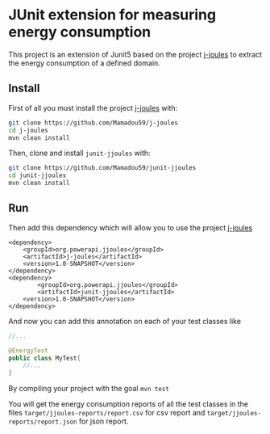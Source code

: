 # JUnit extension for measuring energy consumption

This project is an extension of Junit5 based on the project  [j-joules](https://github.com/Mamadou59/j-joules) to extract the energy consumption of a defined domain.

## Install

First of all you must install the project [j-joules](https://github.com/Mamadou59/j-joules) with:

```sh
git clone https://github.com/Mamadou59/j-joules
cd j-joules
mvn clean install 
```

Then, clone and install `junit-jjoules` with:

```sh
git clone https://github.com/Mamadou59/junit-jjoules
cd junit-jjoules
mvn clean install
```

## Run

Then add this dependency which will allow you to use the project [j-joules](https://github.com/Mamadou59/j-joules)

```
<dependency>
	<groupId>org.powerapi.jjoules</groupId>
	<artifactId>j-joules</artifactId>
	<version>1.0-SNAPSHOT</version>
</dependency>
<dependency>
        <groupId>org.powerapi.jjoules</groupId>
        <artifactId>junit-jjoules</artifactId>
	<version>1.0-SNAPSHOT</version>
</dependency>
```

And now you can add this annotation on each of your test classes like
```java
//...

@EnergyTest
public class MyTest{
	//...
}
```

By compiling your project with the goal `mvn test`

You will get the energy consumption reports of all the test classes in the files `target/jjoules-reports/report.csv` for csv report and `target/jjoules-reports/report.json` for json report.
